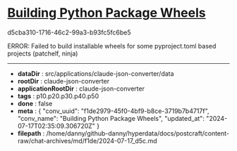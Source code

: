# [Building Python Package Wheels](https://claude.ai/chat/f1de2979-45f0-4bf9-b8ce-3719b7b4717f)

d5cba310-1716-46c2-99a3-b93fc5fc6be5

ERROR: Failed to build installable wheels for some pyproject.toml based projects (patchelf, ninja)

---

* **dataDir** : src/applications/claude-json-converter/data
* **rootDir** : claude-json-converter
* **applicationRootDir** : claude-json-converter
* **tags** : p10.p20.p30.p40.p50
* **done** : false
* **meta** : {
  "conv_uuid": "f1de2979-45f0-4bf9-b8ce-3719b7b4717f",
  "conv_name": "Building Python Package Wheels",
  "updated_at": "2024-07-17T02:35:09.306720Z"
}
* **filepath** : /home/danny/github-danny/hyperdata/docs/postcraft/content-raw/chat-archives/md/f1de/2024-07-17_d5c.md